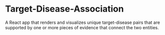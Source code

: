 # Target-Disease-Association
A React app that renders and visualizes unique target-disease pairs that are supported by one or more pieces of evidence  that connect the two entities. 
